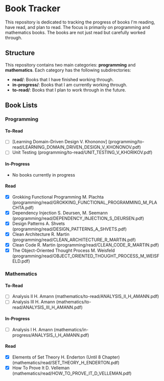 
# Book Tracker

This repository is dedicated to tracking the progress of books I'm reading, have read, and plan to read. The focus is primarily on programming and mathematics books. The books are not just read but carefully worked through.

## Structure

This repository contains two main categories: **programming** and **mathematics**. Each category has the following subdirectories:

- **read/**: Books that I have finished working through.
- **in-progress/**: Books that I am currently working through.
- **to-read/**: Books that I plan to work through in the future.

## Book Lists

### Programming

#### To-Read
- [ ] [Learning Domain-Driven Design V. Khononov] (programming/to-read/LEARNING_DOMAIN_DRIVEN_DESIGN_V_KHONONOV.pdf)
- [ ] Unit Testing (programming/to-read/UNIT_TESTING_V_KHORIKOV.pdf)

#### In-Progress
- No books currently in progress

#### Read
- [x] Grokking Functional Programming M. Plachta (programming/read/GROKKING_FUNCTIONAL_PROGRAMMING_M_PLACHTA.pdf)
- [x] Dependency Injection S. Deursen, M. Seemann (programming/read/DEPENDENCY_INJECTION_S_DEURSEN.pdf)
- [x] Design Patterns A. Shvets (programming/read/DESIGN_PATTERNS_A_SHVETS.pdf)
- [x] Clean Architecture R. Martin (programming/read/CLEAN_ARCHITECTURE_R_MARTIN.pdf)
- [x] Clean Code R. Martin (programming/read/CLEAN_CODE_R_MARTIN.pdf)
- [x] The Object-Oriented Thought Process M. Weisfeld (programming/read/OBJECT_ORIENTED_THOUGHT_PROCESS_M_WEISFELD.pdf)

### Mathematics

#### To-Read
- [ ] Analysis II H. Amann (mathematics/to-read/ANALYSIS_II_H_AMANN.pdf)
- [ ] Analysis III H. Amann (mathematics/to-read/ANALYSIS_III_H_AMANN.pdf)

#### In-Progress
- [ ] Analysis I H. Amann (mathematics/in-progress/ANALYSIS_I_H_AMANN.pdf)

#### Read
- [x] Elements of Set Theory H. Enderton (Until 8 Chapter) (mathematics/read/SET_THEORY_H_ENDERTON.pdf)
- [x] How To Prove It D. Velleman (mathematics/read/HOW_TO_PROVE_IT_D_VELLEMAN.pdf)
